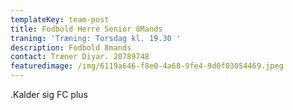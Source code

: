 ```yaml
---
templateKey: team-post
title: Fodbold Herre Senior 8Mands
traning: 'Træning: Torsdag kl. 19.30 '
description: Fodbold 8mands
contact: Træner Diyar. 20789748
featuredimage: /img/6119a646-f8e0-4a68-9fe4-9d0f03054469.jpeg
---
```

.Kalder sig FC plus
